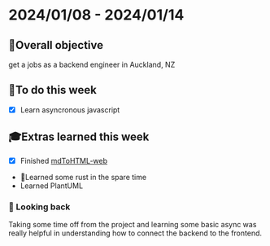 # 2024/01/08 - 2024/01/14

## 🎯Overall objective
get a jobs as a backend engineer in Auckland, NZ

## 📝To do this week
- [x] Learn asyncronous javascript

## 🎓Extras learned this week
- [x] Finished [mdToHTML-web](https://github.com/purin213/mdToHTML-web)
- 🦀Learned some rust in the spare time
- Learned PlantUML

### 🧭 Looking back
Taking some time off from the project and learning some basic async was really helpful in understanding how to connect the backend to the frontend.
